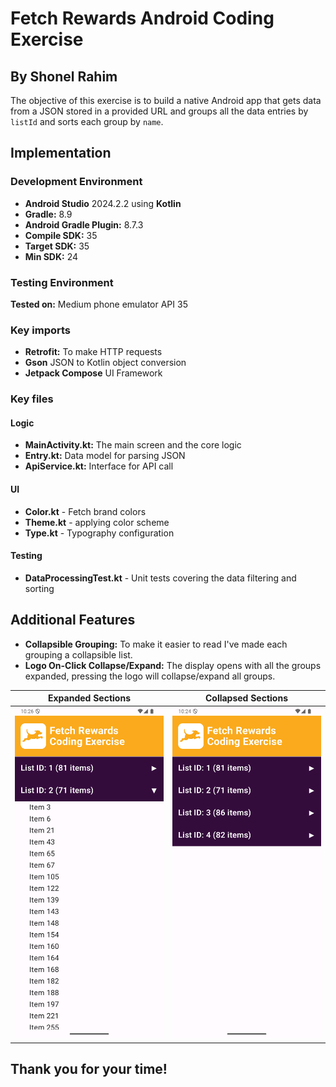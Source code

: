 # Fetch Rewards Android Coding Exercise
## By Shonel Rahim

The objective of this exercise is to build a native Android app that gets data from a JSON stored in a provided URL and groups all the data entries by `listId` and sorts each group by `name`.

## Implementation

### Development Environment
- **Android Studio** 2024.2.2 using **Kotlin**
- **Gradle:** 8.9
- **Android Gradle Plugin:** 8.7.3
- **Compile SDK:** 35 
- **Target SDK:** 35 
- **Min SDK:** 24

### Testing Environment
**Tested on:** Medium phone emulator API 35

### Key imports
- **Retrofit:** To make HTTP requests
- **Gson** JSON to Kotlin object conversion
- **Jetpack Compose** UI Framework

### Key files
#### Logic ####
- **MainActivity.kt:** The main screen and the core logic
- **Entry.kt:** Data model for parsing JSON 
- **ApiService.kt:** Interface for API call

#### UI ####
- **Color.kt** - Fetch brand colors 
- **Theme.kt** - applying color scheme
- **Type.kt** - Typography configuration

#### Testing ####
- **DataProcessingTest.kt** - Unit tests covering the data filtering and sorting


## Additional Features
- **Collapsible Grouping:** To make it easier to read I've made each grouping a collapsible list. 
- **Logo On-Click Collapse/Expand:** The display opens with all the groups expanded, pressing the logo will collapse/expand all groups.

 Expanded Sections | Collapsed Sections |
|-------------------|-------------------|
| ![Expanded](screenshots/ExpandedList.png) | ![Collapsed](screenshots/CollapsedLists.png) |

## Thank you for your time!
